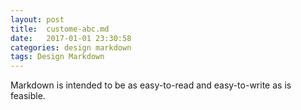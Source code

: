```yaml
---
layout: post
title:  custome-abc.md
date:   2017-01-01 23:30:58
categories: design markdown
tags: Design Markdown
---
```


Markdown is intended to be as easy-to-read and easy-to-write as is feasible.

